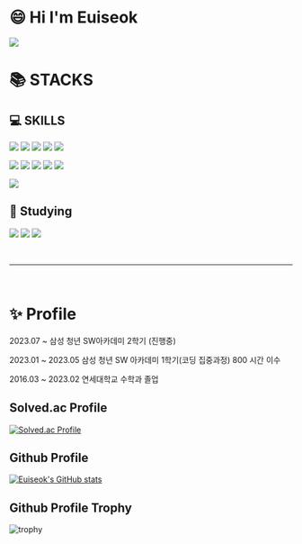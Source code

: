 <!--
**ian813/ian813** is a ✨ _special_ ✨ repository because its `README.md` (this file) appears on your GitHub profile.

Here are some ideas to get you started:

- 🔭 I’m currently working on ...
- 🌱 I’m currently learning ...
- 👯 I’m looking to collaborate on ...
- 🤔 I’m looking for help with ...
- 💬 Ask me about ...
- 📫 How to reach me: ...
- 😄 Pronouns: ...
- ⚡ Fun fact: ...
-->

# 😄 Hi I'm Euiseok

 <img src="https://github-profile-summary-cards.vercel.app/api/cards/profile-details?username=ian813&theme=dracula" />

<!-- <a href="#">
  <img src="https://github-readme-stats.vercel.app/api?username=ian813&theme=calm&show_icons=true" height='200px'>
</a><br>
<a href="#">
  <img src="https://github-readme-stats.vercel.app/api/top-langs/?username=ian813&theme=calm&exclude_repo=Jagi,assignment&layout=compact" height='200px'>
  <img src='http://mazassumnida.wtf/api/v2/generate_badge?boj=leo503801' height='200px'>
</a> -->

# 📚 STACKS 

## 💻 SKILLS 

<img src="https://img.shields.io/badge/java-007396?style=square&amp;logo=java&amp;logoColor=white"/> <img src="https://img.shields.io/badge/Spring-6DB33F?style=square&amp;logo=spring&amp;logoColor=white"/> <img src="https://img.shields.io/badge/SpringBoot-6DB33F?style=square&amp;logo=springboot&amp;logoColor=white"/> <img src="https://img.shields.io/badge/MySQL-4479A1?style=square&amp;logo=mysql&amp;logoColor=white"/> <img src="https://img.shields.io/badge/MyBatis-4479A1?style=square&amp;logo=mybatis&amp;logoColor=white"/>  

<img src="https://img.shields.io/badge/HTML5-E34F26?style=square&amp;logo=html5&amp;logoColor=white"/> <img src="https://img.shields.io/badge/CSS3-1572B6?style=square&amp;logo=css3&amp;logoColor=white"/> <img src="https://img.shields.io/badge/JavaScript-F7DF1E?style=square&amp;logo=javascript&amp;logoColor=white"/> <img src="https://img.shields.io/badge/React-61DAFB?style=square&amp;logo=react&amp;logoColor=white"/> <img src="https://img.shields.io/badge/Vue.js-4FC08D?style=square&amp;logo=vuedotjs&amp;logoColor=white"/> 

<img src="https://img.shields.io/badge/GitHub-181717?style=square&amp;logo=github&amp;logoColor=white"/>

## 🌱 Studying
<img src="https://img.shields.io/badge/AmazonEC2-FF9900?style=square&amp;logo=amazonec2&amp;logoColor=white"/> <img src="https://img.shields.io/badge/AmazonRDS-527FFF?style=square&amp;logo=amazonrds&amp;logoColor=white"/> <img src="https://img.shields.io/badge/Hibernate-59666C?style=square&amp;logo=hibernate&amp;logoColor=white"/>

<Br/>
<hr>
<Br/>

# ✨ Profile

2023.07 ~ 삼성 청년 SW아카데미 2학기 (진행중)

2023.01 ~ 2023.05 삼성 청년 SW 아카데미 1학기(코딩 집중과정) 800 시간 이수

2016.03 ~ 2023.02 연세대학교 수학과 졸업

## Solved.ac Profile
[![Solved.ac Profile](http://mazassumnida.wtf/api/v2/generate_badge?boj=ian666)](https://solved.ac/ian666/)

## Github Profile
[![Euiseok's GitHub stats](https://github-readme-stats.vercel.app/api?username=ian813&count_private=true&custom_title=Euiseok's&nbsp;github&nbsp;&bg_color=30,7F7FD5,86A8E7,91eae4&title_color=fff&text_color=fff)](https://github.com/anuraghazra/github-readme-stats)

## Github Profile Trophy
![trophy](https://github-profile-trophy.vercel.app/?username=ian813&row=1&column=4&theme=dracula&no-bg=true&margin-w=15)

